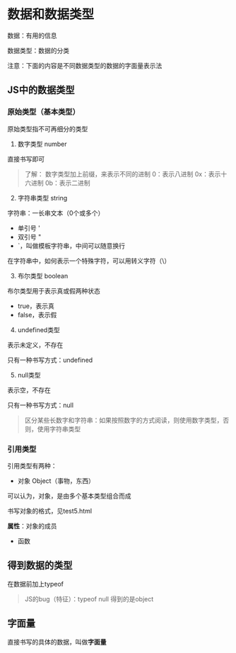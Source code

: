 # 数据和数据类型

数据：有用的信息

数据类型：数据的分类

注意：下面的内容是不同数据类型的数据的字面量表示法

## JS中的数据类型

### 原始类型（基本类型）

原始类型指不可再细分的类型

1. 数字类型 number

直接书写即可

> 了解：
> 数字类型加上前缀，来表示不同的进制
> 0：表示八进制
> 0x：表示十六进制
> 0b：表示二进制

2. 字符串类型 string

字符串：一长串文本（0个或多个）

- 单引号 '
- 双引号 "
- `，叫做模板字符串，中间可以随意换行

在字符串中，如何表示一个特殊字符，可以用转义字符（\）

3. 布尔类型 boolean

布尔类型用于表示真或假两种状态

- true，表示真
- false，表示假

4. undefined类型

表示未定义，不存在

只有一种书写方式：undefined

5. null类型

表示空，不存在

只有一种书写方式：null


> 区分某些长数字和字符串：如果按照数字的方式阅读，则使用数字类型，否则，使用字符串类型

### 引用类型

引用类型有两种：

- 对象 Object（事物，东西）

可以认为，对象，是由多个基本类型组合而成

书写对象的格式，见test5.html

**属性**：对象的成员

- 函数

## 得到数据的类型

在数据前加上typeof

> JS的bug（特征）：typeof null 得到的是object

## 字面量

直接书写的具体的数据，叫做**字面量**
